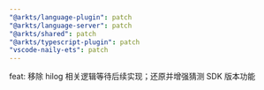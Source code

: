 ```yaml
---
"@arkts/language-plugin": patch
"@arkts/language-server": patch
"@arkts/shared": patch
"@arkts/typescript-plugin": patch
"vscode-naily-ets": patch
---
```


feat: 移除 hilog 相关逻辑等待后续实现；还原并增强猜测 SDK 版本功能
